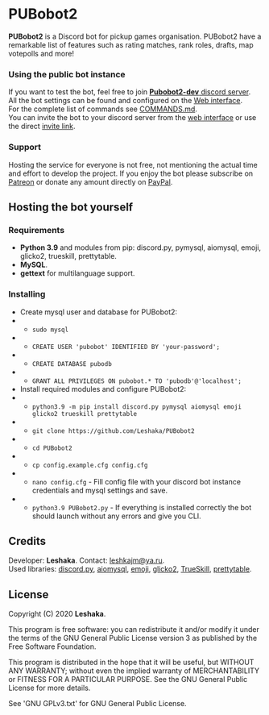 # PUBobot2
**PUBobot2** is a Discord bot for pickup games organisation. PUBobot2 have a remarkable list of features such as rating matches, rank roles, drafts, map votepolls and more!

### Using the public bot instance
If you want to test the bot, feel free to join [**Pubobot2-dev** discord server](https://discord.gg/rjNt9nC).  
All the bot settings can be found and configured on the [Web interface](https://pubobot.leshaka.xyz/).  
For the complete list of commands see [COMMANDS.md](https://github.com/Leshaka/PUBobot2/blob/main/COMMANDS.md).  
You can invite the bot to your discord server from the [web interface](https://pubobot.leshaka.xyz/) or use the direct [invite link](https://discord.com/oauth2/authorize?client_id=177021948935667713&scope=bot).

### Support
Hosting the service for everyone is not free, not mentioning the actual time and effort to develop the project. If you enjoy the bot please subscribe on [Patreon](https://patreon.com/pubobot2) or donate any amount directly on [PayPal](https://paypal.me/leshkajm).

## Hosting the bot yourself

### Requirements
* **Python 3.9** and modules from pip: discord.py, pymysql, aiomysql, emoji, glicko2, trueskill, prettytable.  
* **MySQL**.
* **gettext** for multilanguage support.

### Installing
* Create mysql user and database for PUBobot2:
* * `sudo mysql`
* * `CREATE USER 'pubobot' IDENTIFIED BY 'your-password';`
* * `CREATE DATABASE pubodb`
* * `GRANT ALL PRIVILEGES ON pubobot.* TO 'pubodb'@'localhost';`
* Install required modules and configure PUBobot2:
* * `python3.9 -m pip install discord.py pymysql aiomysql emoji glicko2 trueskill prettytable`
* * `git clone https://github.com/Leshaka/PUBobot2`
* * `cd PUBobot2`
* * `cp config.example.cfg config.cfg`
* * `nano config.cfg` - Fill config file with your discord bot instance credentials and mysql settings and save.
* * `python3.9 PUBobot2.py` - If everything is installed correctly the bot should launch without any errors and give you CLI.

## Credits
Developer: **Leshaka**. Contact: leshkajm@ya.ru.  
Used libraries: [discord.py](https://github.com/Rapptz/discord.py), [aiomysql](https://github.com/aio-libs/aiomysql), [emoji](https://github.com/carpedm20/emoji/), [glicko2](https://github.com/deepy/glicko2), [TrueSkill](https://trueskill.org/), [prettytable](https://github.com/jazzband/prettytable).

## License
Copyright (C) 2020 **Leshaka**.

This program is free software: you can redistribute it and/or modify it under the terms of the GNU General Public License version 3 as published by the Free Software Foundation.

This program is distributed in the hope that it will be useful, but WITHOUT ANY WARRANTY; without even the implied warranty of MERCHANTABILITY or FITNESS FOR A PARTICULAR PURPOSE. See the GNU General Public License for more details.

See 'GNU GPLv3.txt' for GNU General Public License.
